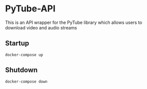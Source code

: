 # PyTube-API
This is an API wrapper for the PyTube library which allows users to download video and audio streams

## Startup


	docker-compose up


## Shutdown


	docker-compose down
